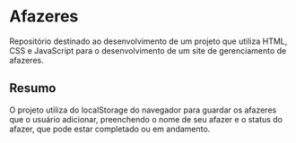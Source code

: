 # Afazeres
Repositório destinado ao desenvolvimento de um projeto que utiliza HTML, CSS e JavaScript para o desenvolvimento de um site de gerenciamento de afazeres.

## Resumo
O projeto utiliza do localStorage do navegador para guardar os afazeres que o usuário adicionar, preenchendo o nome de seu afazer e o status do afazer, que pode estar completado ou em andamento.
